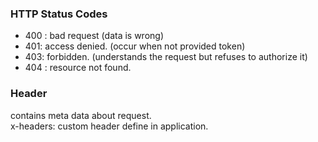 ### HTTP Status Codes
- 400 : bad request (data is wrong)
- 401: access denied. (occur when not provided token)
- 403: forbidden. (understands the request but refuses to authorize it)
- 404 : resource not found.


### Header
contains meta data about request.    
x-headers: custom header define in application.
